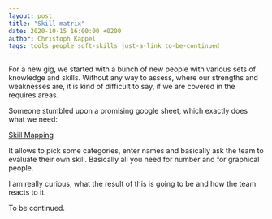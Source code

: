 ```yaml
---
layout: post
title: "Skill matrix"
date: 2020-10-15 16:00:00 +0200
author: Christoph Kappel
tags: tools people soft-skills just-a-link to-be-continued
---
```

For a new gig, we started with a bunch of new people with various sets of
knowledge and skills. Without any way to assess, where our strengths and
weaknesses are, it is kind of difficult to say, if we are covered in the
requires areas.

Someone stumbled upon a promising google sheet, which exactly does what we need:

[Skill Mapping](https://www.nngroup.com/articles/skill-mapping/)

It allows to pick some categories, enter names and basically ask the team to
evaluate their own skill. Basically all you need for number and for graphical
people.

I am really curious, what the result of this is going to be and how the team
reacts to it.

To be continued.
